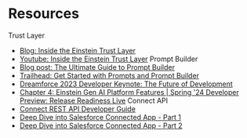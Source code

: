 # Resources

Trust Layer
* [Blog: Inside the Einstein Trust Layer](https://developer.salesforce.com/blogs/2023/10/inside-the-einstein-trust-layer)
* [Youtube: Inside the Einstein Trust Layer](https://www.youtube.com/watch?v=JYWBnPEtkoc)
Prompt Builder
* [Blog post: The Ultimate Guide to Prompt Builder](https://admin.salesforce.com/blog/2024/the-ultimate-guide-to-prompt-builder-spring-24)
* [Trailhead: Get Started with Prompts and Prompt Builder](http://sforce.co/PromptBuilderTH)
* [Dreamforce 2023 Developer Keynote: The Future of Development](https://www.youtube.com/watch?v=KmaNLOyytlY)
* [Chapter 4: Einstein Gen AI Platform Features | Spring '24 Developer Preview: Release Readiness Live](https://www.salesforce.com/plus/experience/release_readiness_live/series/release_readiness_live_spring_24)
Connect API
* [Connect REST API Developer Guide](https://developer.salesforce.com/docs/atlas.en-us.chatterapi.meta/chatterapi/intro_what_is_chatter_connect.htm)
* [Deep Dive into Salesforce Connected App - Part 1](https://www.youtube.com/watch?v=-9pe0OQi7LA)
* [Deep Dive into Salesforce Connected App - Part 2](https://www.youtube.com/watch?v=OPOLjnxeuF4)

